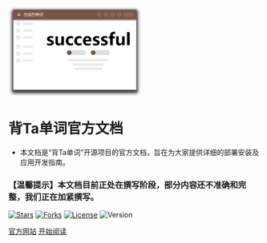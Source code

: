 <img height="180px" style="border-radius: 5%" src="static/images/coverimg.png">

<h1>背Ta单词官方文档</h1>


- 本文档是“背Ta单词”开源项目的官方文档，旨在为大家提供详细的部署安装及应用开发指南。

<h3>【温馨提示】本文档目前正处在撰写阶段，部分内容还不准确和完整，我们正在加紧撰写。</h3>

[![Stars](https://gitee.com/tawords/tawords/badge/star.svg?theme=dark)](https://gitee.com/tawords/tawords/stargazers)
[![Forks](https://gitee.com/tawords/tawords/badge/fork.svg?theme=dark)](https://gitee.com/tawords/tawords/members)
[![License](https://img.shields.io/badge/License-GPL--3.0-breghtgreen)](https://gitee.com/tawords/tawords/blob/develop/LICENSE)
![Version](https://img.shields.io/badge/Version-1.0.0-blue)

[官方网站](https://tawords.com)
[开始阅读](README.md)

<!-- ![color](#f0f0f0) -->
